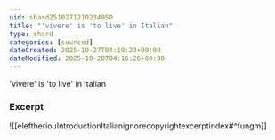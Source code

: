 ```yaml
---
uid: shard2510271210234950
title: "'vivere' is 'to live' in Italian"
type: shard
categories: [sourced]
dateCreated: 2025-10-27T04:10:23+00:00
dateModified: 2025-10-28T04:16:26+00:00
---
```

'vivere' is 'to live' in Italian
### Excerpt
![[eleftheriouIntroductionItalianignorecopyrightexcerptindex#^fungm]]